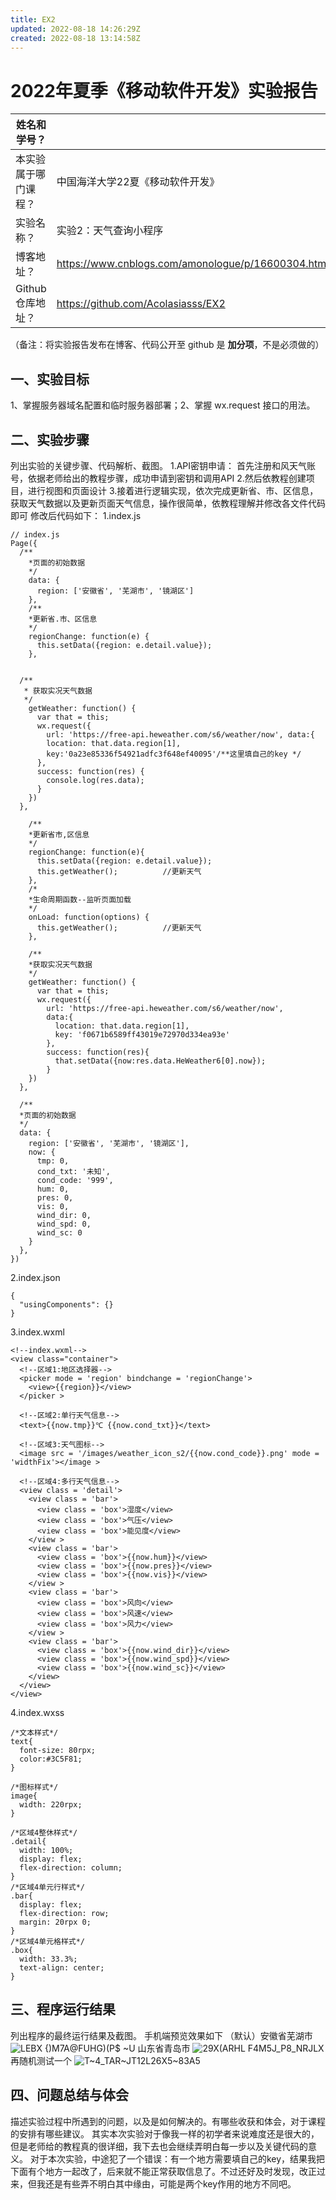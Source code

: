 ```yaml
---
title: EX2
updated: 2022-08-18 14:26:29Z
created: 2022-08-18 13:14:58Z
---
```


# 2022年夏季《移动软件开发》实验报告



<center></center>

| 姓名和学号？         |                   |
| -------------------- | -------------------------------- |
| 本实验属于哪门课程？ | 中国海洋大学22夏《移动软件开发》 |
| 实验名称？           | 实验2：天气查询小程序          |
| 博客地址？           | https://www.cnblogs.com/amonologue/p/16600304.html                         |
| Github仓库地址？     | https://github.com/Acolasiasss/EX2                          |

（备注：将实验报告发布在博客、代码公开至 github 是 **加分项**，不是必须做的）



## **一、实验目标**

1、掌握服务器域名配置和临时服务器部署；2、掌握 wx.request 接口的用法。



## 二、实验步骤

列出实验的关键步骤、代码解析、截图。
1.API密钥申请：
首先注册和风天气账号，依据老师给出的教程步骤，成功申请到密钥和调用API
2.然后依教程创建项目，进行视图和页面设计
3.接着进行逻辑实现，依次完成更新省、市、区信息，获取天气数据以及更新页面天气信息，操作很简单，依教程理解并修改各文件代码即可
修改后代码如下：
1.index.js
```
// index.js
Page({
  /**
    *页面的初始数据
    */
    data: {
      region: ['安徽省', '芜湖市', '镜湖区']
    },
    /**
    *更新省.市、区信息
    */
    regionChange: function(e) {
      this.setData({region: e.detail.value});
    },


  /**
   * 获取实况天气数据
   */
    getWeather: function() {
      var that = this;
      wx.request({
        url: 'https://free-api.heweather.com/s6/weather/now', data:{
        location: that.data.region[1],
        key:'0a23e85336f54921adfc3f648ef40095'/**这里填自己的key */
      },
      success: function(res) {
        console.log(res.data);
      }
    })
  },

    /**
    *更新省市,区信息
    */
    regionChange: function(e){
      this.setData({region: e.detail.value});
      this.getWeather();          //更新天气
    },
    /*
    *生命周期函数--监听页面加载
    */
    onLoad: function(options) {
      this.getWeather();          //更新天气
    },
    
    /**
    *获取实况天气数据
    */
    getWeather: function() {
      var that = this;
      wx.request({
        url: 'https://free-api.heweather.com/s6/weather/now',
        data:{
          location: that.data.region[1],
          key: 'f0671b6589ff43019e72970d334ea93e'
        },
        success: function(res){
          that.setData({now:res.data.HeWeather6[0].now});
        }
    })
  },
    
  /**
  *页面的初始数据
  */
  data: {
    region: ['安徽省', '芜湖市', '镜湖区'],
    now: {
      tmp: 0,
      cond_txt: '未知',
      cond_code: '999',
      hum: 0,
      pres: 0,
      vis: 0,
      wind_dir: 0,
      wind_spd: 0,
      wind_sc: 0
    }
  },
})
```
2.index.json
```
{
  "usingComponents": {}
}
```
3.index.wxml
```
<!--index.wxml-->
<view class="container">
  <!--区域1:地区选择器-->
  <picker mode = 'region' bindchange = 'regionChange'>
    <view>{{region}}</view>
  </picker >

  <!--区域2:单行天气信息-->
  <text>{{now.tmp}}℃ {{now.cond_txt}}</text>

  <!--区域3:天气图标-->
  <image src = '/images/weather_icon_s2/{{now.cond_code}}.png' mode = 'widthFix'></image >

  <!--区域4:多行天气信息-->
  <view class = 'detail'>
    <view class = 'bar'>
      <view class = 'box'>湿度</view>
      <view class = 'box'>气压</view>
      <view class = 'box'>能见度</view>
    </view >
    <view class = 'bar'>
      <view class = 'box'>{{now.hum}}</view>
      <view class = 'box'>{{now.pres}}</view>
      <view class = 'box'>{{now.vis}}</view>
    </view >
    <view class = 'bar'>
      <view class = 'box'>风向</view>
      <view class = 'box'>风速</view>
      <view class = 'box'>风力</view>
    </view >
    <view class = 'bar'>
      <view class = 'box'>{{now.wind_dir}}</view>
      <view class = 'box'>{{now.wind_spd}}</view>
      <view class = 'box'>{{now.wind_sc}}</view>
    </view>
  </view>
</view>
```
4.index.wxss
```
/*文本样式*/
text{
  font-size: 80rpx;
  color:#3C5F81;
}

/*图标样式*/
image{
  width: 220rpx;
}

/*区域4整休样式*/
.detail{
  width: 100%;
  display: flex;
  flex-direction: column;
}
/*区域4单元行样式*/
.bar{
  display: flex;
  flex-direction: row;
  margin: 20rpx 0;
}
/*区域4单元格样式*/
.box{
  width: 33.3%;
  text-align: center;
}
```
## 三、程序运行结果

列出程序的最终运行结果及截图。
手机端预览效果如下
（默认）安徽省芜湖市
![LEBX {)M7A@FUHG)(P$ ~U](https://user-images.githubusercontent.com/111416724/185420297-f7f85563-9994-4d3c-9ea6-a62cc482bcc6.png)
山东省青岛市
![29X(ARHL F4M5J_P8_NRJLX](https://user-images.githubusercontent.com/111416724/185420336-0895a626-8ebc-4cb3-8b37-2b9113824d3d.png)
再随机测试一个
![T~4_TAR~JT12L26X5~83A5](https://user-images.githubusercontent.com/111416724/185420368-1ceaa796-c85b-47f5-87d4-14be63887eb1.png)

## 四、问题总结与体会

描述实验过程中所遇到的问题，以及是如何解决的。有哪些收获和体会，对于课程的安排有哪些建议。
其实本次实验对于像我一样的初学者来说难度还是很大的，但是老师给的教程真的很详细，我下去也会继续弄明白每一步以及关键代码的意义。
对于本次实验，中途犯了一个错误：有一个地方需要填自己的key，结果我把下面有个地方一起改了，后来就不能正常获取信息了。不过还好及时发现，改正过来，但我还是有些弄不明白其中缘由，可能是两个key作用的地方不同吧。
